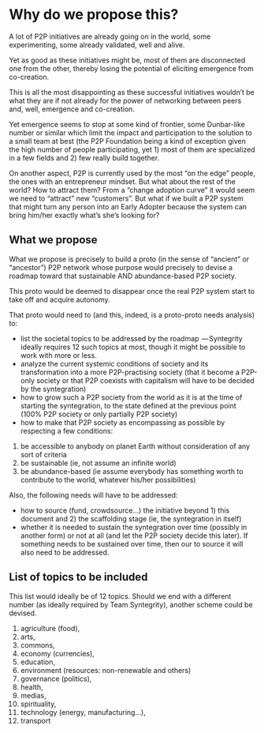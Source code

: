 # Why do we propose this? 

A lot of P2P initiatives are already going on in the world, some experimenting, some already validated, well and alive.

Yet as good as these initiatives might be, most of them are disconnected one from the other, thereby losing the potential of eliciting emergence from co-creation.

This is all the most disappointing as these successful initiatives wouldn’t be what they are if not already for the power of networking between peers and, well, emergence and co-creation.

Yet emergence seems to stop at some kind of frontier, some Dunbar-like number or similar which limit the impact and participation to the solution to a small team at best (the P2P Foundation being a kind of exception given the high number of people participating, yet 1) most of them are specialized in a few fields and 2) few really build together.

On another aspect, P2P is currently used by the most “on the edge” people, the ones with an entrepreneur mindset. But what about the rest of the world? How to attract them? From a “change adoption curve” it would seem we need to “attract” new “customers”. But what if we built a P2P system that might turn any person into an Early Adopter because the system can bring him/her exactly what’s she’s looking for?

## What we propose 
What we propose is precisely to build a proto (in the sense of “ancient” or “ancestor”) P2P network whose purpose would precisely to devise a roadmap toward that sustainable AND abundance-based P2P society.

This proto would be deemed to disappear once the real P2P system start to take off and acquire autonomy.

That proto would need to (and this, indeed, is a proto-proto needs analysis) to:

* list the societal topics to be addressed by the roadmap  — Syntegrity ideally requires 12 such topics at most, though it might be possible to work with more or less.
* analyze the current systemic conditions of society and its transformation into a more P2P-practising society (that it become a P2P-only society or that P2P coexists with capitalism will have to be decided by the syntegration)
* how to grow such a P2P society from the world as it is at the time of starting the syntegration, to the state defined at the previous point (100% P2P society or only partially P2P society)
* how to make that P2P society as encompassing as possible by respecting a few conditions:


1. be accessible to anybody on planet Earth without consideration of any sort of criteria
2. be sustainable (ie, not assume an infinite world)
3. be abundance-based (ie assume everybody has something worth to contribute to the world, whatever his/her possibilities)


Also, the following needs will have to be addressed:

* how to source (fund, crowdsource…) the initiative beyond 1) this document and 2) the scaffolding stage (ie, the syntegration in itself)
* whether it is needed to sustain the syntegration over time (possibly in another form) or not at all (and let the P2P society decide this later). If something needs to be sustained over time, then our to source it will also need to be addressed.

## List of topics to be included
This list would ideally be of 12 topics. Should we end with a different number (as ideally required by Team Syntegrity), another scheme could be devised.

1. agriculture (food), 
2. arts, 
3. commons, 
4. economy (currencies), 
5. education, 
6. environment (resources: non-renewable and others)
7. governance (politics),
8. health, 
9. medias,
10. spirituality, 
11. technology (energy, manufacturing...), 
12. transport

